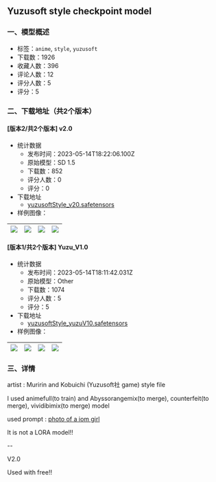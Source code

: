 ## Yuzusoft style checkpoint model
### 一、模型概述

- 标签：`anime`, `style`, `yuzusoft`
- 下载数：1926
- 收藏人数：396
- 评论人数：12
- 评分人数：5
- 评分：5

### 二、下载地址（共2个版本）

#### [版本2/共2个版本] v2.0

- 统计数据
  - 发布时间：2023-05-14T18:22:06.100Z
  - 原始模型：SD 1.5
  - 下载数：852
  - 评分人数：0
  - 评分：0
- 下载地址
  - [yuzusoftStyle_v20.safetensors](https://civitai.com/api/download/models/70737)
- 样例图像：

| <img src="https://image.civitai.com/xG1nkqKTMzGDvpLrqFT7WA/9ce09a0d-90ac-431f-8879-73bb39e735ee/width=450/790134.jpeg" /> | <img src="https://image.civitai.com/xG1nkqKTMzGDvpLrqFT7WA/720e2e47-3592-4d75-b68f-e46a80dcf16e/width=450/790136.jpeg" /> | <img src="https://image.civitai.com/xG1nkqKTMzGDvpLrqFT7WA/95ade6e0-d082-4a77-96e8-9e6e5442a2cb/width=450/790135.jpeg" /> | <img src="https://image.civitai.com/xG1nkqKTMzGDvpLrqFT7WA/a1d7e30d-fe00-40b4-9721-b511e6be4cdc/width=450/790137.jpeg" /> |
| ---- | ---- | ---- | ---- |

#### [版本1/共2个版本] Yuzu_V1.0

- 统计数据
  - 发布时间：2023-05-14T18:11:42.031Z
  - 原始模型：Other
  - 下载数：1074
  - 评分人数：5
  - 评分：5
- 下载地址
  - [yuzusoftStyle_yuzuV10.safetensors](https://civitai.com/api/download/models/11540)
- 样例图像：

| <img src="https://image.civitai.com/xG1nkqKTMzGDvpLrqFT7WA/acbfb05e-1394-447f-c46b-e19149bf1300/width=450/110586.jpeg" /> | <img src="https://image.civitai.com/xG1nkqKTMzGDvpLrqFT7WA/d58aa645-2ee0-4db2-9cc4-35fba26c0900/width=450/110596.jpeg" /> | <img src="https://image.civitai.com/xG1nkqKTMzGDvpLrqFT7WA/c1d3a8aa-729f-478e-be06-c24f40478200/width=450/110595.jpeg" /> | <img src="https://image.civitai.com/xG1nkqKTMzGDvpLrqFT7WA/7baf510e-89c5-429f-c73c-eaa957708300/width=450/110593.jpeg" /> |
| ---- | ---- | ---- | ---- |


### 三、详情
<p>artist : Muririn and Kobuichi (Yuzusoft社 game) style file</p><p></p><p>I used animefull(to train) and Abyssorangemix(to merge), counterfeit(to merge), vividibimix(to merge) model</p><p></p><p>used prompt : <u>photo of a iom girl</u></p><p></p><p>It is not a LORA model!!</p><p></p><p>--</p><p></p><p>V2.0</p><p></p><p>Used with free!! </p><p></p><p></p>
